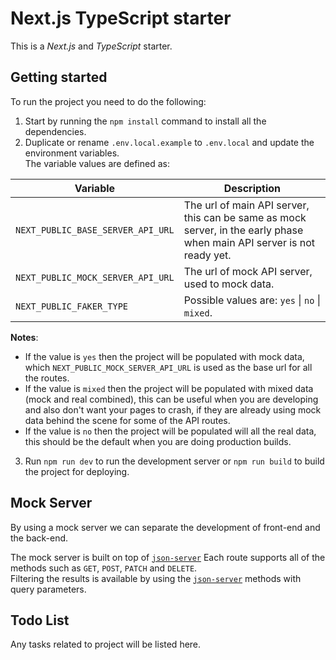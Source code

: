 # Next.js TypeScript starter 

This is a *Next.js* and *TypeScript* starter.  

## Getting started

To run the project you need to do the following:

1. Start by running the `npm install` command to install all the dependencies.
2. Duplicate or rename `.env.local.example` to `.env.local` and update the environment variables.  
   The variable values are defined as:  

Variable                          | Description
----------------------------------|-----------------------------------------------------------------------------------------------------------------------
`NEXT_PUBLIC_BASE_SERVER_API_URL` | The url of main API server, this can be same as mock server, in the early phase when main API server is not ready yet.
`NEXT_PUBLIC_MOCK_SERVER_API_URL` | The url of mock API server, used to mock data.
`NEXT_PUBLIC_FAKER_TYPE`          | Possible values are: `yes` \| `no` \| `mixed`.

**Notes**:  
- If the value is `yes` then the project will be populated with mock data, which `NEXT_PUBLIC_MOCK_SERVER_API_URL` is used as the base url for all the routes.  
- If the value is `mixed` then the project will be populated with mixed data (mock and real combined), this can be useful when you are developing and also don't want your pages to crash, if they are already using mock data behind the scene for some of the API routes.  
- If the value is `no` then the project will be populated will all the real data, this should be the default when you are doing production builds.

3. Run `npm run dev` to run the development server or `npm run build` to build the project for deploying.

## Mock Server

By using a mock server we can separate the development of front-end and the back-end.  

The mock server is built on top of [`json-server`](https://github.com/typicode/json-server)
Each route supports all of the methods such as `GET`, `POST`, `PATCH` and `DELETE`.  
Filtering the results is available by using the [`json-server`](https://github.com/typicode/json-server) methods with query parameters.

## Todo List

Any tasks related to project will be listed here.